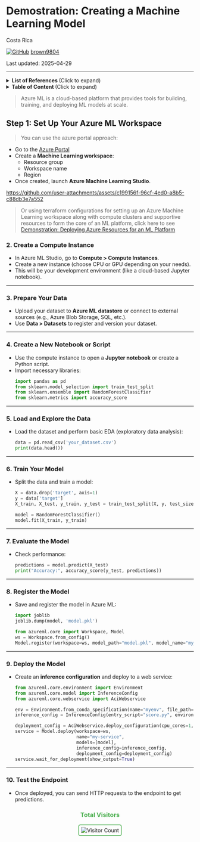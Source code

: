 # Demostration: Creating a Machine Learning Model

Costa Rica

[![GitHub](https://img.shields.io/badge/--181717?logo=github&logoColor=ffffff)](https://github.com/)
[brown9804](https://github.com/brown9804)

Last updated: 2025-04-29

------------------------------------------

<details>
<summary><b>List of References </b> (Click to expand)</summary>

</details>

<details>
<summary><b>Table of Content </b> (Click to expand)</summary>

</details>

> Azure ML is a cloud-based platform that provides tools for building, training, and deploying ML models at scale.

## Step 1: Set Up Your Azure ML Workspace

> You can use the azure portal approach:

- Go to the [Azure Portal](https://portal.azure.com/)
- Create a **Machine Learning workspace**:
  - Resource group
  - Workspace name
  - Region
- Once created, launch **Azure Machine Learning Studio**.

https://github.com/user-attachments/assets/c199156f-96cf-4ed0-a8b5-c88db3e7a552

> Or using terraform configurations for setting up an Azure Machine Learning workspace along with compute clusters and supportive resources to form the core of an ML platform, click here to see [Demonstration: Deploying Azure Resources for an ML Platform](./infrastructure/azMachineLearning/README.md)

### **2. Create a Compute Instance**
- In Azure ML Studio, go to **Compute > Compute Instances**.
- Create a new instance (choose CPU or GPU depending on your needs).
- This will be your development environment (like a cloud-based Jupyter notebook).

---

### **3. Prepare Your Data**
- Upload your dataset to **Azure ML datastore** or connect to external sources (e.g., Azure Blob Storage, SQL, etc.).
- Use **Data > Datasets** to register and version your dataset.

---

### **4. Create a New Notebook or Script**
- Use the compute instance to open a **Jupyter notebook** or create a Python script.
- Import necessary libraries:
  ```python
  import pandas as pd
  from sklearn.model_selection import train_test_split
  from sklearn.ensemble import RandomForestClassifier
  from sklearn.metrics import accuracy_score
  ```

---

### **5. Load and Explore the Data**
- Load the dataset and perform basic EDA (exploratory data analysis):
  ```python
  data = pd.read_csv('your_dataset.csv')
  print(data.head())
  ```

---

### **6. Train Your Model**
- Split the data and train a model:
  ```python
  X = data.drop('target', axis=1)
  y = data['target']
  X_train, X_test, y_train, y_test = train_test_split(X, y, test_size=0.2)

  model = RandomForestClassifier()
  model.fit(X_train, y_train)
  ```

---

### **7. Evaluate the Model**
- Check performance:
  ```python
  predictions = model.predict(X_test)
  print("Accuracy:", accuracy_score(y_test, predictions))
  ```

---

### **8. Register the Model**
- Save and register the model in Azure ML:
  ```python
  import joblib
  joblib.dump(model, 'model.pkl')

  from azureml.core import Workspace, Model
  ws = Workspace.from_config()
  Model.register(workspace=ws, model_path="model.pkl", model_name="my_model")
  ```

---

### **9. Deploy the Model**
- Create an **inference configuration** and deploy to a web service:
  ```python
  from azureml.core.environment import Environment
  from azureml.core.model import InferenceConfig
  from azureml.core.webservice import AciWebservice

  env = Environment.from_conda_specification(name="myenv", file_path="env.yml")
  inference_config = InferenceConfig(entry_script="score.py", environment=env)

  deployment_config = AciWebservice.deploy_configuration(cpu_cores=1, memory_gb=1)
  service = Model.deploy(workspace=ws,
                         name="my-service",
                         models=[model],
                         inference_config=inference_config,
                         deployment_config=deployment_config)
  service.wait_for_deployment(show_output=True)
  ```

---

### **10. Test the Endpoint**
- Once deployed, you can send HTTP requests to the endpoint to get predictions.



<div align="center">
  <h3 style="color: #4CAF50;">Total Visitors</h3>
  <img src="https://profile-counter.glitch.me/brown9804/count.svg" alt="Visitor Count" style="border: 2px solid #4CAF50; border-radius: 5px; padding: 5px;"/>
</div>
